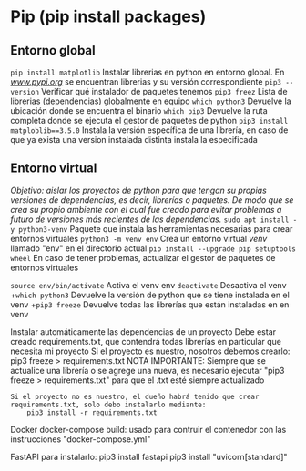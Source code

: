 # Pip (pip install packages)

## Entorno global
`pip install matplotlib`    Instalar librerias en python en entorno global. En _www.pypi.org_ se encuentran librerias y su versión correspondiente
`pip3 --version`    Verificar qué instalador de paquetes tenemos
`pip3 freez`    Lista de librerias (dependencias) globalmente en equipo
`which python3`  Devuelve la ubicación donde se encuentra el binario 
`which pip3`  Devuelve la ruta completa donde se ejecuta el gestor de paquetes de python
`pip3 install matploblib==3.5.0`  Instala la versión específica de una librería, en caso de que ya exista una version instalada distinta instala la especificada

## Entorno virtual
_Objetivo: aislar los proyectos de python para que tengan su propias versiones de dependencias, es decir, librerías o paquetes. De modo que se crea su propio ambiente con el cual fue creado para evitar problemas a futuro de versiones más recientes de las dependencias._
`sudo apt install -y python3-venv`  Paquete que instala las herramientas necesarias para crear entornos virtuales
`python3 -m venv env`  Crea un entorno virtual _venv_ llamado "env" en el directorio actual
`pip install --upgrade pip setuptools wheel` En caso de tener problemas, actualizar el gestor de paquetes de entornos virtuales 


`source env/bin/activate`  Activa el venv env
`deactivate`  Desactiva el venv
+`which python3`  Devuelve la versión de python que se tiene instalada en el venv
+`pip3 freeze`  Devuelve todas las librerías que están instaladas en en venv
	
Instalar automáticamente las dependencias de un proyecto
	Debe estar creado requirements.txt, que contendrá todas librerías en particular que necesita mi proyecto
	Si el proyecto es nuestro, nosotros debemos crearlo:
		pip3 freeze > requirements.txt
	NOTA IMPORTANTE: Siempre que se actualice una librería o se agrege una nueva, es necesario ejecutar "pip3 freeze > requirements.txt" para que el .txt esté siempre actualizado
	
	Si el proyecto no es nuestro, el dueño habrá tenido que crear requirements.txt, solo debo instalarlo mediante:
		pip3 install -r requirements.txt
		
Docker
	docker-compose build: usado para contruir el contenedor con las instrucciones "docker-compose.yml"
	
FastAPI
	para instalarlo:
		pip3 install fastapi
		pip3 install "uvicorn[standard]"


